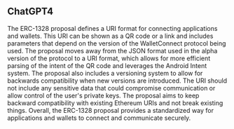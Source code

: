 ## ChatGPT4

The ERC-1328 proposal defines a URI format for connecting applications and wallets. This URI can be shown as a QR code or a link and includes parameters that depend on the version of the WalletConnect protocol being used. The proposal moves away from the JSON format used in the alpha version of the protocol to a URI format, which allows for more efficient parsing of the intent of the QR code and leverages the Android Intent system. The proposal also includes a versioning system to allow for backwards compatibility when new versions are introduced. The URI should not include any sensitive data that could compromise communication or allow control of the user's private keys. The proposal aims to keep backward compatibility with existing Ethereum URIs and not break existing things. Overall, the ERC-1328 proposal provides a standardized way for applications and wallets to connect and communicate securely.
